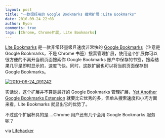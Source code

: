 ```yaml
---
layout: post
title: "一款很好用的 Google Bookmarks 搜索扩展：Lite Bookmarks"
date: 2010-09-24 22:08
author: Eyon
comments: true
tags: [Chrome, Chrome扩展, Lite Bookmarks]
---
```

[Lite Bookmarks](https://chrome.google.com/extensions/detail/mpneoicaochhlckfkackiigepakdgapj#) 是一款非常轻量级且速度非常快的 [Google Bookmarks](http://www.google.com/bookmarks)（注意是 Google Bookmarks，不是 Chrome 书签）搜索管理扩展，使用这个扩展你可以很方便的不离开当前页面搜索你 Google Bookmarks 账户中保存的书签，搜索结果几乎是即时显示的，速度飞快。同时，这款扩展也可以将当前页面保存到 Google Bookmarks。

<a href="http://img.chromi.org/2010/09/2010-09-24_091242.jpg">![](http://img.chromi.org/2010/09/2010-09-24_091242.jpg "2010-09-24_091242")</a>

实话说，这个扩展并不算是最好的 Google Bookmarks 管理扩展，[Yet Another Google Bookmarks Extension](https://chrome.google.com/extensions/detail/jdnejaepfmacfdmhkplckpfdcjgbeode#) 就要比它优秀的多，但单从搜索速度和小巧方面来看，Lite Bookmarks 就显出它的优势了。

不过这个扩展杯具的是....Chrome 用户还有几个会用 Google Bookmarks 服务呢？

via [Lifehacker](http://lifehacker.com/5645848/lite-bookmarks-is-an-instant-search-google-bookmarks-manager)

